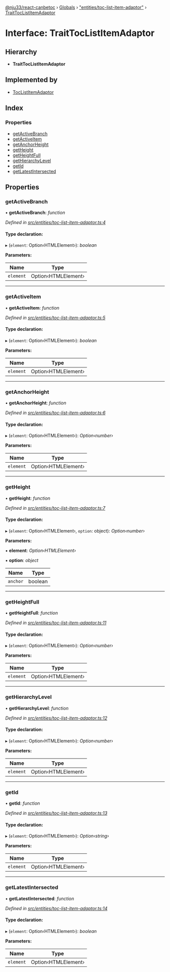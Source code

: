 [@nju33/react-canbetoc](../README.md) › [Globals](../globals.md) › ["entities/toc-list-item-adaptor"](../modules/_entities_toc_list_item_adaptor_.md) › [TraitTocListItemAdaptor](_entities_toc_list_item_adaptor_.traittoclistitemadaptor.md)

# Interface: TraitTocListItemAdaptor

## Hierarchy

* **TraitTocListItemAdaptor**

## Implemented by

* [TocListItemAdaptor](../classes/_interface_toc_list_item_adaptor_.toclistitemadaptor.md)

## Index

### Properties

* [getActiveBranch](_entities_toc_list_item_adaptor_.traittoclistitemadaptor.md#getactivebranch)
* [getActiveItem](_entities_toc_list_item_adaptor_.traittoclistitemadaptor.md#getactiveitem)
* [getAnchorHeight](_entities_toc_list_item_adaptor_.traittoclistitemadaptor.md#getanchorheight)
* [getHeight](_entities_toc_list_item_adaptor_.traittoclistitemadaptor.md#getheight)
* [getHeightFull](_entities_toc_list_item_adaptor_.traittoclistitemadaptor.md#getheightfull)
* [getHierarchyLevel](_entities_toc_list_item_adaptor_.traittoclistitemadaptor.md#gethierarchylevel)
* [getId](_entities_toc_list_item_adaptor_.traittoclistitemadaptor.md#getid)
* [getLatestIntersected](_entities_toc_list_item_adaptor_.traittoclistitemadaptor.md#getlatestintersected)

## Properties

###  getActiveBranch

• **getActiveBranch**: *function*

*Defined in [src/entities/toc-list-item-adaptor.ts:4](https://github.com/nju33/react-canbetoc/blob/d80673d/src/entities/toc-list-item-adaptor.ts#L4)*

#### Type declaration:

▸ (`element`: Option‹HTMLElement›): *boolean*

**Parameters:**

Name | Type |
------ | ------ |
`element` | Option‹HTMLElement› |

___

###  getActiveItem

• **getActiveItem**: *function*

*Defined in [src/entities/toc-list-item-adaptor.ts:5](https://github.com/nju33/react-canbetoc/blob/d80673d/src/entities/toc-list-item-adaptor.ts#L5)*

#### Type declaration:

▸ (`element`: Option‹HTMLElement›): *boolean*

**Parameters:**

Name | Type |
------ | ------ |
`element` | Option‹HTMLElement› |

___

###  getAnchorHeight

• **getAnchorHeight**: *function*

*Defined in [src/entities/toc-list-item-adaptor.ts:6](https://github.com/nju33/react-canbetoc/blob/d80673d/src/entities/toc-list-item-adaptor.ts#L6)*

#### Type declaration:

▸ (`element`: Option‹HTMLElement›): *Option‹number›*

**Parameters:**

Name | Type |
------ | ------ |
`element` | Option‹HTMLElement› |

___

###  getHeight

• **getHeight**: *function*

*Defined in [src/entities/toc-list-item-adaptor.ts:7](https://github.com/nju33/react-canbetoc/blob/d80673d/src/entities/toc-list-item-adaptor.ts#L7)*

#### Type declaration:

▸ (`element`: Option‹HTMLElement›, `option`: object): *Option‹number›*

**Parameters:**

▪ **element**: *Option‹HTMLElement›*

▪ **option**: *object*

Name | Type |
------ | ------ |
`anchor` | boolean |

___

###  getHeightFull

• **getHeightFull**: *function*

*Defined in [src/entities/toc-list-item-adaptor.ts:11](https://github.com/nju33/react-canbetoc/blob/d80673d/src/entities/toc-list-item-adaptor.ts#L11)*

#### Type declaration:

▸ (`element`: Option‹HTMLElement›): *Option‹number›*

**Parameters:**

Name | Type |
------ | ------ |
`element` | Option‹HTMLElement› |

___

###  getHierarchyLevel

• **getHierarchyLevel**: *function*

*Defined in [src/entities/toc-list-item-adaptor.ts:12](https://github.com/nju33/react-canbetoc/blob/d80673d/src/entities/toc-list-item-adaptor.ts#L12)*

#### Type declaration:

▸ (`element`: Option‹HTMLElement›): *Option‹number›*

**Parameters:**

Name | Type |
------ | ------ |
`element` | Option‹HTMLElement› |

___

###  getId

• **getId**: *function*

*Defined in [src/entities/toc-list-item-adaptor.ts:13](https://github.com/nju33/react-canbetoc/blob/d80673d/src/entities/toc-list-item-adaptor.ts#L13)*

#### Type declaration:

▸ (`element`: Option‹HTMLElement›): *Option‹string›*

**Parameters:**

Name | Type |
------ | ------ |
`element` | Option‹HTMLElement› |

___

###  getLatestIntersected

• **getLatestIntersected**: *function*

*Defined in [src/entities/toc-list-item-adaptor.ts:14](https://github.com/nju33/react-canbetoc/blob/d80673d/src/entities/toc-list-item-adaptor.ts#L14)*

#### Type declaration:

▸ (`element`: Option‹HTMLElement›): *boolean*

**Parameters:**

Name | Type |
------ | ------ |
`element` | Option‹HTMLElement› |
